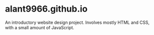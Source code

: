 # alant9966.github.io
An introductory website design project. Involves mostly HTML and CSS, with a small amount of JavaScript.
